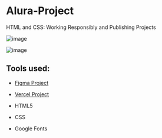 # Alura-Project
HTML and CSS: Working Responsibly and Publishing Projects

![image](https://user-images.githubusercontent.com/128549673/234683619-cfadc1f9-d3ad-4c0b-b641-f599d1d56532.png)

![image](https://user-images.githubusercontent.com/128549673/234684124-1c1692c1-e7f8-4a51-b1e2-c2b1fe3b94e9.png)

## Tools used:

* [Figma Project](https://www.figma.com/file/YLL3YYnEeE3uxeW7hbp23r/Alura-Portifolio-HTML-e-CSS?type=design&t=j8226FZN9aOk6KQi-1)

* [Vercel Project](https://alura-project-profile-test.vercel.app/index.html)

* HTML5

* CSS

* Google Fonts
